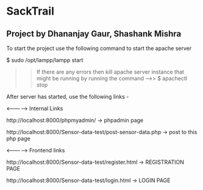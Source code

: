 # SackTrail

## Project by Dhananjay Gaur, Shashank Mishra

To start the project use the following command to start the apache server

$ sudo /opt/lampp/lampp start

>> If there are any errors then kill apache server instance that might be running by running the command 
-->> $ apachectl stop

After server has started, use the following links -

<-----> Internal Links

http://localhost:8000/phpmyadmin/  -> phpadmin page

http://localhost:8000/Sensor-data-test/post-sensor-data.php -> post to this php page


<-----> Frontend links

http://localhost:8000/Sensor-data-test/register.html -> REGISTRATION PAGE

http://localhost:8000/Sensor-data-test/login.html -> LOGIN PAGE
